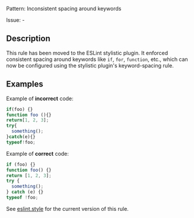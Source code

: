 Pattern: Inconsistent spacing around keywords

Issue: -

## Description

This rule has been moved to the ESLint stylistic plugin. It enforced consistent spacing around keywords like `if`, `for`, `function`, etc., which can now be configured using the stylistic plugin's keyword-spacing rule.

## Examples

Example of **incorrect** code:
```ts
if(foo) {}
function foo (){}
return[1, 2, 3];
try{
  something();
}catch(e){}
typeof!foo;
```

Example of **correct** code:
```ts
if (foo) {}
function foo() {}
return [1, 2, 3];
try {
  something();
} catch (e) {}
typeof !foo;
```

See [eslint.style](https://eslint.style) for the current version of this rule.